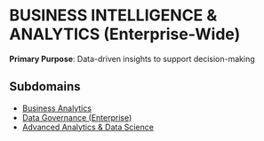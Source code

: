 # BUSINESS INTELLIGENCE & ANALYTICS (Enterprise-Wide)

**Primary Purpose**: Data-driven insights to support decision-making

## Subdomains

- [Business Analytics](business-analytics.md)
- [Data Governance (Enterprise)](data-governance-enterprise.md)
- [Advanced Analytics & Data Science](advanced-analytics-data-science.md)